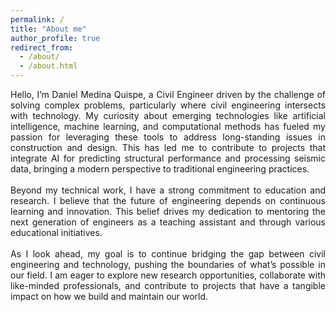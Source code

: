 ```yaml
---
permalink: /
title: "About me"
author_profile: true
redirect_from: 
  - /about/
  - /about.html
---
```

<div style="text-align: justify;">
Hello, I’m Daniel Medina Quispe, a Civil Engineer driven by the challenge of solving complex problems, particularly where civil engineering intersects with technology. My curiosity about emerging technologies like artificial intelligence, machine learning, and computational methods has fueled my passion for leveraging these tools to address long-standing issues in construction and design. This has led me to contribute to projects that integrate AI for predicting structural performance and processing seismic data, bringing a modern perspective to traditional engineering practices.
<br>
<br>
Beyond my technical work, I have a strong commitment to education and research. I believe that the future of engineering depends on continuous learning and innovation. This belief drives my dedication to mentoring the next generation of engineers as a teaching assistant and through various educational initiatives.
<br>
<br>
As I look ahead, my goal is to continue bridging the gap between civil engineering and technology, pushing the boundaries of what’s possible in our field. I am eager to explore new research opportunities, collaborate with like-minded professionals, and contribute to projects that have a tangible impact on how we build and maintain our world.
</div>

